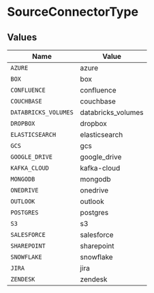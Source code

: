# SourceConnectorType


## Values

| Name                 | Value                |
| -------------------- | -------------------- |
| `AZURE`              | azure                |
| `BOX`                | box                  |
| `CONFLUENCE`         | confluence           |
| `COUCHBASE`          | couchbase            |
| `DATABRICKS_VOLUMES` | databricks_volumes   |
| `DROPBOX`            | dropbox              |
| `ELASTICSEARCH`      | elasticsearch        |
| `GCS`                | gcs                  |
| `GOOGLE_DRIVE`       | google_drive         |
| `KAFKA_CLOUD`        | kafka-cloud          |
| `MONGODB`            | mongodb              |
| `ONEDRIVE`           | onedrive             |
| `OUTLOOK`            | outlook              |
| `POSTGRES`           | postgres             |
| `S3`                 | s3                   |
| `SALESFORCE`         | salesforce           |
| `SHAREPOINT`         | sharepoint           |
| `SNOWFLAKE`          | snowflake            |
| `JIRA`               | jira                 |
| `ZENDESK`            | zendesk              |